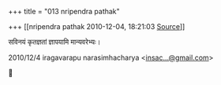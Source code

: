 +++
title = "013 nripendra pathak"

+++
[[nripendra pathak	2010-12-04, 18:21:03 [Source](https://groups.google.com/g/bvparishat/c/BWQLBH68Y7E)]]



सविनयं कृतज्ञतां ज्ञापयामि मान्यवरेभ्यः।  
  

2010/12/4 iragavarapu narasimhacharya \<[insac...@gmail.com]()\>



